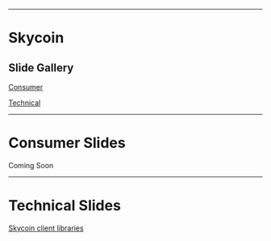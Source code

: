 <!-- .slide: id="Skycoin" data-background="../img/skycoin-logos/Skycoin-Cloud-BW-Vertical@2x.png" data-background-size="70%" data-background-repeat="no-repeat" -->

---
<!-- .slide: id="Gallery" data-background="../img/skycoin-logos/Skycoin-Cloud-BW-Horizontal@1x.png" data-background-size="10%" data-background-position="0% 100%" -->
# Skycoin
## Slide Gallery

[Consumer](#/Consumer)

[Technical](#/Technical)

---
<!-- .slide: id="Consumer" data-background="../img/skycoin-logos/Skycoin-Cloud-BW-Horizontal@1x.png" data-background-size="10%" data-background-position="0% 100%" -->
# Consumer Slides
Coming Soon

---
<!-- .slide: id="Technical" data-background="../img/skycoin-logos/Skycoin-Cloud-BW-Horizontal@1x.png" data-background-size="10%" data-background-position="0% 100%" -->
# Technical Slides
[Skycoin client libraries](skycoin-slides/technical/skycoin.libs.html)
